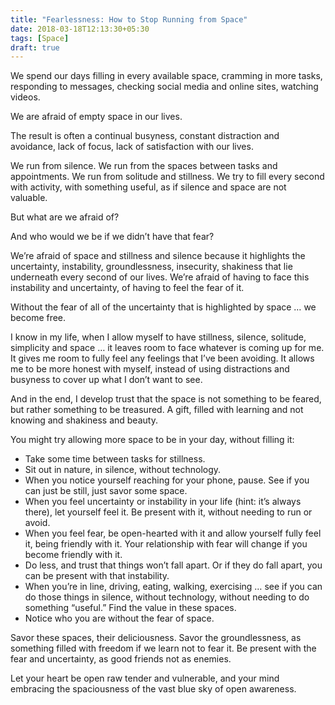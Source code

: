 ```yaml
---
title: "Fearlessness: How to Stop Running from Space"
date: 2018-03-18T12:13:30+05:30
tags: [Space]
draft: true
---
```


We spend our days filling in every available space, cramming in more tasks, responding to messages, checking social media and online sites, watching videos.

We are afraid of empty space in our lives.

The result is often a continual busyness, constant distraction and avoidance, lack of focus, lack of satisfaction with our lives.

We run from silence. We run from the spaces between tasks and appointments. We run from solitude and stillness. We try to fill every second with activity, with something useful, as if silence and space are not valuable.

But what are we afraid of?

And who would we be if we didn’t have that fear?

We’re afraid of space and stillness and silence because it highlights the uncertainty, instability, groundlessness, insecurity, shakiness that lie underneath every second of our lives. We’re afraid of having to face this instability and uncertainty, of having to feel the fear of it.

Without the fear of all of the uncertainty that is highlighted by space … we become free.

I know in my life, when I allow myself to have stillness, silence, solitude, simplicity and space … it leaves room to face whatever is coming up for me. It gives me room to fully feel any feelings that I’ve been avoiding. It allows me to be more honest with myself, instead of using distractions and busyness to cover up what I don’t want to see.

And in the end, I develop trust that the space is not something to be feared, but rather something to be treasured. A gift, filled with learning and not knowing and shakiness and beauty.

You might try allowing more space to be in your day, without filling it:

- Take some time between tasks for stillness.
- Sit out in nature, in silence, without technology.
- When you notice yourself reaching for your phone, pause. See if you can just be still, just savor some space.
- When you feel uncertainty or instability in your life (hint: it’s always there), let yourself feel it. Be present with it, without needing to run or avoid.
- When you feel fear, be open-hearted with it and allow yourself fully feel it, being friendly with it. Your relationship with fear will change if you become friendly with it.
- Do less, and trust that things won’t fall apart. Or if they do fall apart, you can be present with that instability.
- When you’re in line, driving, eating, walking, exercising … see if you can do those things in silence, without technology, without needing to do something “useful.” Find the value in these spaces.
- Notice who you are without the fear of space.

Savor these spaces, their deliciousness. Savor the groundlessness, as something filled with freedom if we learn not to fear it. Be present with the fear and uncertainty, as good friends not as enemies.

Let your heart be open raw tender and vulnerable, and your mind embracing the spaciousness of the vast blue sky of open awareness.
